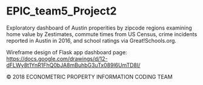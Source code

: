 # EPIC_team5_Project2

Exploratory dashboard of Austin properities by zipcode regions examining home value by Zestimates, commute times from US Census, crime incidents reported in Austin in 2016, and school ratings via Great!Schools.org.


Wireframe design of Flask app dashboard page: https://docs.google.com/drawings/d/12-dFLWy8t1YnR1FhQ0bJA8mBuhbG3uTx089l6UmTD8I/

© 2018 ECONOMETRIC PROPERTY INFORMATION CODING TEAM 

